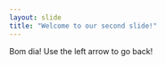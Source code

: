 ```yaml
---
layout: slide
title: "Welcome to our second slide!"
---
```

Bom dia!
Use the left arrow to go back!

